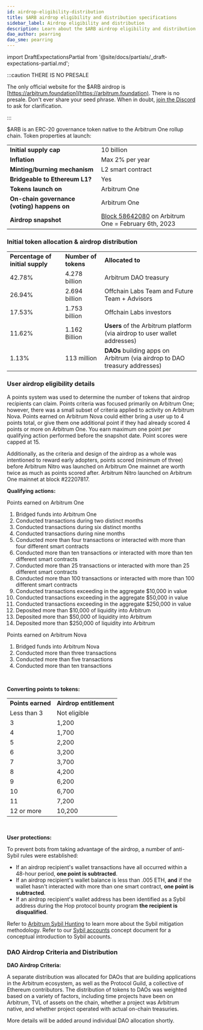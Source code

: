 ```yaml
---
id: airdrop-eligibility-distribution
title: $ARB airdrop eligibility and distribution specifications
sidebar_label: Airdrop eligibility and distribution
description: Learn about the $ARB airdrop eligibility and distribution specifications.
dao_author: pearring
dao_sme: pearring
---
```


import DraftExpectationsPartial from '@site/docs/partials/_draft-expectations-partial.md'; 

<DraftExpectationsPartial />

:::caution THERE IS NO PRESALE

The only official website for the $ARB airdrop is [https://arbitrum.foundation](https://arbitrum.foundation). There is no presale. Don't ever share your seed phrase. When in doubt, [join the Discord](https://discord.gg/arbitrum) to ask for clarification.

:::

<a data-quicklook-from='arb'>$ARB</a> is an ERC-20 <a data-quicklook-from='governance-token'>governance token</a> native to the <a data-quicklook-from='arbitrum-one'>Arbitrum One</a> rollup chain. Token properties at launch:


<table className="small-table">
    <tr>
        <td><strong>Initial supply cap</strong></td>
        <td>10 billion</td>
    </tr>
    <tr>
        <td><strong>Inflation</strong></td>
        <td>Max 2% per year</td>
    </tr>
    <tr>
        <td><strong>Minting/burning mechanism</strong></td>
        <td>L2 smart contract</td>
    </tr>
    <tr>
        <td><strong>Bridgeable to Ethereum L1?</strong></td>
        <td>Yes</td>
    </tr>
    <tr>
        <td><strong>Tokens launch on</strong></td>
        <td>Arbitrum One</td>
    </tr>
    <tr>
        <td><strong>On-chain governance (voting) happens on</strong></td>
        <td>Arbitrum One</td>
    </tr>
    <tr>
        <td><strong>Airdrop snapshot</strong></td>
        <td><a href='https://arbiscan.io/block/58642080'>Block 58642080</a> on Arbitrum One = February 6th, 2023</td>
    </tr>
</table>


### Initial token allocation & airdrop distribution

<table className="small-table">
    <tr>
        <td><strong>Percentage of initial supply</strong></td>
        <td><strong>Number of tokens</strong></td>
        <td><strong>Allocated to</strong></td>
    </tr>
    <tr>
        <td>42.78%</td>
        <td>4.278 billion</td>
        <td>Arbitrum DAO treasury</td>
    </tr>
    <tr>
        <td>26.94%</td>
        <td>2.694 billion</td>
        <td>Offchain Labs Team and Future Team + Advisors</td>
    </tr>
    <tr>
        <td>17.53%</td>
        <td>1.753 billion</td>
        <td>Offchain Labs investors</td>
    </tr>
    <tr>
        <td>11.62%</td>
        <td>1.162 Billion</td>
        <td><strong>Users</strong> of the Arbitrum platform (via airdrop to user wallet addresses)</td>
    </tr>
    <tr>
        <td>1.13%</td>
        <td>113 million</td>
        <td><strong>DAOs</strong> building apps on Arbitrum (via airdrop to DAO treasury addresses)</td>
    </tr>
</table>





### User airdrop eligibility details

A points system was used to determine the number of tokens that airdrop recipients can claim. Points criteria was focused primarily on Arbitrum One; however, there was a small subset of criteria applied to activity on Arbitrum Nova. Points earned on Arbitrum Nova could either bring a user up to 4 points total, or give them one additional point if they had already scored 4 points or more on Arbitrum One. You earn maximum one point per qualifying action performed before the snapshot date. Point scores were capped at 15.

Additionally, as the criteria and design of the airdrop as a whole was intentioned to reward early adopters, points scored (minimum of three) before Arbitrum Nitro was launched on Arbitrum One mainnet are worth twice as much as points scored after. Arbitrum Nitro launched on Arbitrum One mainnet at block #22207817.

**Qualifying actions:**

Points earned on Arbitrum One

 1. Bridged funds into Arbitrum One
 2. Conducted transactions during two distinct months
 3. Conducted transactions during six distinct months
 4. Conducted transactions during nine months
 5. Conducted more than four transactions or interacted with more than four different smart contracts
 6. Conducted more than ten transactions or interacted with more than ten different smart contracts
 7. Conducted more than 25 transactions or interacted with more than 25 different smart contracts
 8. Conducted more than 100 transactions or interacted with more than 100 different smart contracts
 9. Conducted transactions exceeding in the aggregate $10,000 in value
 10. Conducted transactions exceeding in the aggregate $50,000 in value
 11. Conducted transactions exceeding in the aggregate $250,000 in value
 12. Deposited more than $10,000 of liquidity into Arbitrum 
 13. Deposited more than $50,000 of liquidity into Arbitrum
 14. Deposited more than $250,000 of liquidity into Arbitrum

Points earned on Arbitrum Nova  

 1. Bridged funds into Arbitrum Nova
 2. Conducted more than three transactions
 3. Conducted more than five transactions
 4. Conducted more than ten transactions

<br />

**Converting points to tokens:**

<table className="small-table">
    <tr>
        <td><strong>Points earned</strong></td>
        <td><strong>Airdrop entitlement</strong></td>
    </tr>
    <tr>
        <td>Less than 3</td>
        <td>Not eligible</td>
    </tr>
    <tr>
        <td>3</td>
        <td>1,200</td>
    </tr>
    <tr>
        <td>4</td>
        <td>1,700</td>
    </tr>
    <tr>
        <td>5</td>
        <td>2,200</td>
    </tr>
    <tr>
        <td>6</td>
        <td>3,200</td>
    </tr>
    <tr>
        <td>7</td>
        <td>3,700</td>
    </tr>
    <tr>
        <td>8</td>
        <td>4,200</td>
    </tr>
    <tr>
        <td>9</td>
        <td>6,200</td>
    </tr>
    <tr>
        <td>10</td>
        <td>6,700</td>
    </tr>
    <tr>
        <td>11</td>
        <td>7,200</td>
    </tr>
    <tr>
        <td>12 or more</td>
        <td>10,200</td>
    </tr>
</table>

<br />

**User protections:**

To prevent bots from taking advantage of the airdrop, a number of anti-Sybil rules were established:

 - If an airdrop recipient's wallet transactions have all occurred within a 48-hour period, **one point is subtracted**.
 - If an airdrop recipient's wallet balance is less than .005 ETH, **and** if the wallet hasn't interacted with more than one smart contract, **one point is subtracted**.
 - If an airdrop recipient's wallet address has been identified as a Sybil address during the Hop protocol bounty program **the recipient is disqualified**. 

Refer to [Arbitrum Sybil Hunting](https://github.com/ArbitrumFoundation/sybil-detection) to learn more about the Sybil mitigation methodology. Refer to our [Sybil accounts](./concepts/sybil-account.md) concept document for a conceptual introduction to Sybil accounts.

### DAO Airdrop Criteria and Distribution

**DAO Airdrop Criteria:**

A separate distribution was allocated for DAOs that are building applications in the Arbitrum ecosystem, as well as the Protocol Guild, a collective of Ethereum contributors. The distribution of tokens to DAOs was weighted based on a variety of factors, including time projects have been on Arbitrum, TVL of assets on the chain, whether a project was Arbitrum native, and whether project operated with actual on-chain treasuries.

More details will be added around individual DAO allocation shortly.
